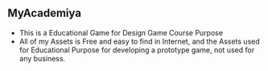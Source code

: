 ## MyAcademiya
* This is a Educational Game for Design Game Course Purpose
* All of my Assets is Free and easy to find in Internet, and the Assets used for Educational Purpose for developing a prototype game, not used for any business.
